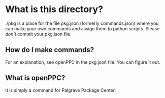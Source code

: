 # What is this directory?
./pkg is a place for the file pkg.json (formerly commands.json) where you can make your own commands and assign them to python scripts.
Please *don't* commit your pkg.json file.
## How do I make commands?
For an explanation, see openPPC in the pkg.json file. You can figure it out.
## What is openPPC?
It is simply a command for Palgrave Package Center.